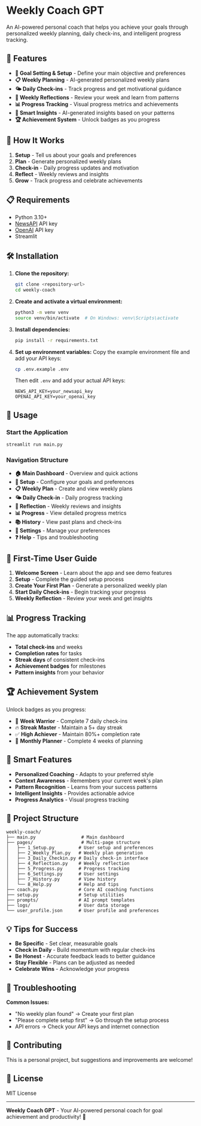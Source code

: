 # Weekly Coach GPT

An AI-powered personal coach that helps you achieve your goals through personalized weekly planning, daily check-ins, and intelligent progress tracking.

## 🚀 Features

- **🎯 Goal Setting & Setup** - Define your main objective and preferences
- **📋 Weekly Planning** - AI-generated personalized weekly plans
- **🌤️ Daily Check-ins** - Track progress and get motivational guidance
- **📝 Weekly Reflections** - Review your week and learn from patterns
- **📊 Progress Tracking** - Visual progress metrics and achievements
- **🧠 Smart Insights** - AI-generated insights based on your patterns
- **🏆 Achievement System** - Unlock badges as you progress

## 🎯 How It Works

1. **Setup** - Tell us about your goals and preferences
2. **Plan** - Generate personalized weekly plans
3. **Check-in** - Daily progress updates and motivation
4. **Reflect** - Weekly reviews and insights
5. **Grow** - Track progress and celebrate achievements

## 📋 Requirements

- Python 3.10+
- [NewsAPI](https://newsapi.org/) API key
- [OpenAI](https://platform.openai.com/) API key
- Streamlit

## 🛠️ Installation

1. **Clone the repository:**
   ```sh
   git clone <repository-url>
   cd weekly-coach
   ```

2. **Create and activate a virtual environment:**
   ```sh
   python3 -m venv venv
   source venv/bin/activate  # On Windows: venv\Scripts\activate
   ```

3. **Install dependencies:**
   ```sh
   pip install -r requirements.txt
   ```

4. **Set up environment variables:**
   Copy the example environment file and add your API keys:
   ```sh
   cp .env.example .env
   ```
   Then edit `.env` and add your actual API keys:
   ```
   NEWS_API_KEY=your_newsapi_key
   OPENAI_API_KEY=your_openai_key
   ```

## 🚀 Usage

### Start the Application
```sh
streamlit run main.py
```

### Navigation Structure
- **🏠 Main Dashboard** - Overview and quick actions
- **🎯 Setup** - Configure your goals and preferences
- **📋 Weekly Plan** - Create and view weekly plans
- **🌤️ Daily Check-in** - Daily progress tracking
- **📝 Reflection** - Weekly reviews and insights
- **📊 Progress** - View detailed progress metrics
- **📚 History** - View past plans and check-ins
- **🔧 Settings** - Manage your preferences
- **❓ Help** - Tips and troubleshooting

## 🎯 First-Time User Guide

1. **Welcome Screen** - Learn about the app and see demo features
2. **Setup** - Complete the guided setup process
3. **Create Your First Plan** - Generate a personalized weekly plan
4. **Start Daily Check-ins** - Begin tracking your progress
5. **Weekly Reflection** - Review your week and get insights

## 📊 Progress Tracking

The app automatically tracks:
- **Total check-ins** and weeks
- **Completion rates** for tasks
- **Streak days** of consistent check-ins
- **Achievement badges** for milestones
- **Pattern insights** from your behavior

## 🏆 Achievement System

Unlock badges as you progress:
- 🎯 **Week Warrior** - Complete 7 daily check-ins
- 🔥 **Streak Master** - Maintain a 5+ day streak
- ✅ **High Achiever** - Maintain 80%+ completion rate
- 📅 **Monthly Planner** - Complete 4 weeks of planning

## 🧠 Smart Features

- **Personalized Coaching** - Adapts to your preferred style
- **Context Awareness** - Remembers your current week's plan
- **Pattern Recognition** - Learns from your success patterns
- **Intelligent Insights** - Provides actionable advice
- **Progress Analytics** - Visual progress tracking

## 📁 Project Structure

```
weekly-coach/
├── main.py                 # Main dashboard
├── pages/                  # Multi-page structure
│   ├── 1_Setup.py         # User setup and preferences
│   ├── 2_Weekly_Plan.py   # Weekly plan generation
│   ├── 3_Daily_Checkin.py # Daily check-in interface
│   ├── 4_Reflection.py    # Weekly reflection
│   ├── 5_Progress.py      # Progress tracking
│   ├── 6_Settings.py      # User settings
│   ├── 7_History.py       # View history
│   └── 8_Help.py          # Help and tips
├── coach.py               # Core AI coaching functions
├── setup.py               # Setup utilities
├── prompts/               # AI prompt templates
├── logs/                  # User data storage
└── user_profile.json      # User profile and preferences
```

## 💡 Tips for Success

- **Be Specific** - Set clear, measurable goals
- **Check in Daily** - Build momentum with regular check-ins
- **Be Honest** - Accurate feedback leads to better guidance
- **Stay Flexible** - Plans can be adjusted as needed
- **Celebrate Wins** - Acknowledge your progress

## 🔧 Troubleshooting

**Common Issues:**
- "No weekly plan found" → Create your first plan
- "Please complete setup first" → Go through the setup process
- API errors → Check your API keys and internet connection

## 🤝 Contributing

This is a personal project, but suggestions and improvements are welcome!

## 📄 License

MIT License

---

**Weekly Coach GPT** - Your AI-powered personal coach for goal achievement and productivity! 🚀 
